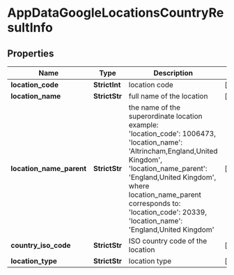# AppDataGoogleLocationsCountryResultInfo


## Properties

| Name | Type | Description | Notes |
|------------ | ------------- | ------------- | -------------|
**location_code** | **StrictInt** | location code |[optional]|
**location_name** | **StrictStr** | full name of the location |[optional]|
**location_name_parent** | **StrictStr** | the name of the superordinate location<br>example:<br>'location_code': 1006473,<br>'location_name': 'Altrincham,England,United Kingdom',<br>'location_name_parent': 'England,United Kingdom', where location_name_parent corresponds to:<br>'location_code': 20339,<br>'location_name': 'England,United Kingdom' |[optional]|
**country_iso_code** | **StrictStr** | ISO country code of the location |[optional]|
**location_type** | **StrictStr** | location type |[optional]|